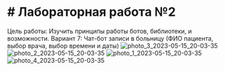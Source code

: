 # # Лабораторная работа №2
Цель работы: Изучить принципы работы ботов, библиотеки, и возможности.
Вариант 7: Чат-бот записи в больницу (ФИО пациента, выбор врача, выбор времени и даты)
![photo_3_2023-05-15_20-03-35](https://github.com/katyabak/lab-2_aiogram/assets/124804706/c842f0c9-dabf-4d08-b242-bfa72890a245)
![photo_2_2023-05-15_20-03-35](https://github.com/katyabak/lab-2_aiogram/assets/124804706/b96b45a6-3a41-44b7-99c3-1c00ed92a64c)
![photo_1_2023-05-15_20-03-35](https://github.com/katyabak/lab-2_aiogram/assets/124804706/21f27fcf-b985-46df-9a00-5fd0e2ef6a7e)
![photo_4_2023-05-15_20-03-35](https://github.com/katyabak/lab-2_aiogram/assets/124804706/40a7c0b5-40e6-4374-ab04-f2017cfad6a9)
